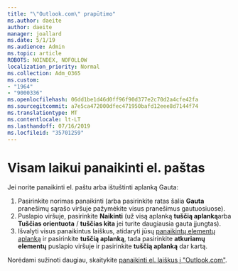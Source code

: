 ```yaml
---
title: "\"Outlook.com\" prapūtimo"
ms.author: daeite
author: daeite
manager: joallard
ms.date: 5/1/19
ms.audience: Admin
ms.topic: article
ROBOTS: NOINDEX, NOFOLLOW
localization_priority: Normal
ms.collection: Adm_O365
ms.custom:
- "1964"
- "9000336"
ms.openlocfilehash: 06dd1be1d46d0ff96f90d377e2c70d2a4cfe42fa
ms.sourcegitcommit: a7e5ca472000dfec471950bafd12eee8d7144f74
ms.translationtype: MT
ms.contentlocale: lt-LT
ms.lasthandoff: 07/16/2019
ms.locfileid: "35701259"
---
```

# <a name="permanently-delete-email"></a>Visam laikui panaikinti el. paštas

Jei norite panaikinti el. paštu arba ištuštinti aplanką Gauta:

1. Pasirinkite norimas panaikinti (arba pasirinkite ratas šalia **Gauta** pranešimų sąrašo viršuje pažymėkite visus pranešimus gautuosiuose).
1. Puslapio viršuje, pasirinkite **Naikinti** (už visą aplanką **tuščią aplanką**arba **Tuščias orientuota** / **tuščias kita** jei turite daugiausia gauta įjungtas).
1. Išvalyti visus panaikintus laiškus, atidaryti jūsų [panaikintų elementų aplanką](https://outlook.live.com/mail/deleteditems) ir pasirinkite **tuščią aplanką**, tada pasirinkite **atkuriamų elementų** puslapio viršuje ir pasirinkite **tuščią aplanką** dar kartą.

Norėdami sužinoti daugiau, skaitykite [panaikinti el. laiškus į "Outlook.com"](https://support.office.com/article/a9b63739-5392-412a-8e9a-d4b02708dee4?wt.mc_id=Office_Outlook_com_Alchemy).